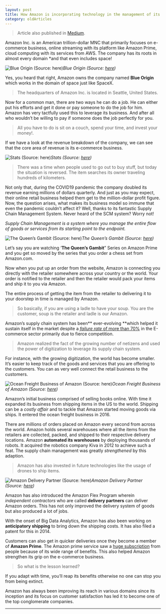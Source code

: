 ```yaml
---
layout: post 
title: How Amazon is incorporating technology in the management of its supply chain?
category: oldArticles
---
```


> Article also published in [Medium](https://surajsv.medium.com/).

Amazon Inc. is an American trillion-dollar MNC that primarily focuses on e-commerce business, online streaming with its platform like Amazon Prime, cloud computing with its services from AWS. The company has its roots in almost every domain *and that even includes space!

![Blue Origin (Source: [here](https://cdn.geekwire.com/wp-content/uploads/2017/04/170405-blue-chat.jpg))](https://cdn-images-1.medium.com/max/2294/0*yHQmZV3Li4ROyX0U.jpg)*Blue Origin (Source: [here](https://cdn.geekwire.com/wp-content/uploads/2017/04/170405-blue-chat.jpg))*

Yes, you heard that right, Amazon owns the company named **Blue Origin** which works in the domain of space just like SpaceX.
> The headquarters of Amazon Inc. is located in Seattle, United States.

Now for a common man, there are two ways he can do a job. He can either put his efforts and get it done or pay someone to do the job for him. Amazon has very tactfully used this to leverage its business. And after all who wouldn’t be willing to pay if someone does the job perfectly for you.
> All you have to do is sit on a couch, spend your time, and invest your money!.

If we have a look at the revenue breakdown of the company, we can see that the core area of revenue is its e-commerce business.

![Stats (Source: [here](https://in.pcmag.com/twitchtv/131846/how-amazon-makes-its-money))](https://cdn-images-1.medium.com/max/2714/1*vneBN2wjIe8xymDQbOCezA.jpeg)*Stats (Source: [here](https://in.pcmag.com/twitchtv/131846/how-amazon-makes-its-money))*
> There was a time when people used to go out to buy stuff, but today the situation is reversed. The item searches its owner traveling hundreds of kilometers.

Not only that, during the COVID19 pandemic the company doubled its revenue earning millions of dollars quarterly. And just as you may expect, their online retail business helped them get to the million-dollar profit figure. Now, the question arises, what makes its business model so immune that even the pandemic couldn’t affect it? Well, thanks to its fantastic Supply Chain Management System. Never heard of the SCM system? Worry not!

*Supply Chain Management is a system where you manage the entire flow of goods or services from its starting point to the endpoint.*

![The Queen’s Gambit (Source: [here](https://supicket.com/wp-content/uploads/2020/10/the-queens-gambit-poster-scaled.jpg))](https://cdn-images-1.medium.com/max/2000/0*1QSPP9jVOmOqv6ud)*The Queen’s Gambit (Source: [here](https://supicket.com/wp-content/uploads/2020/10/the-queens-gambit-poster-scaled.jpg))*

Let’s say you are watching ‘**The Queen’s Gambit**” Series on Amazon Prime and you get so moved by the series that you order a chess set from Amazon.com.

Now when you put up an order from the website, Amazon is connecting you directly with the retailer somewhere across your country or the world. Your order is notified to the retailer and then the retailer would pack your items and ship it to you via Amazon.

The entire process of getting the item from the retailer to delivering it to your doorstep in time is managed by Amazon.
> So basically, if you are using a ladle to have your soup. You are the customer, soup is the retailer and ladle is our Amazon.

Amazon’s supply chain system has been** ever-evolving **which helped it sustain itself in the market despite a [*failure rate* of more than 70%](https://www.failory.com/blog/ecommerce-failure#:~:text=E%2Dcommerce%20business%20has%20a,whole%20e%2Dcommerce%20businesses%20fail.) in the E-commerce sector primarily due to fierce competition.
> Amazon realized the fact of the growing number of netizens and used the power of digitization to leverage its supply chain system.

For instance, with the growing digitization, the world has become smaller. It’s easier to keep track of the goods and services that you are offering to the customers. You can as very well connect the retail business to the customers.

![Ocean Freight Business of Amazon (Source: [here](https://mishgea.files.wordpress.com/2017/01/amazon-ocean.png))](https://cdn-images-1.medium.com/max/2000/0*Dtf-pTh7tt8ButuW)*Ocean Freight Business of Amazon (Source: [here](https://mishgea.files.wordpress.com/2017/01/amazon-ocean.png))*

Amazon’s initial business comprised of selling books online. With time it expanded its business from shipping items in the US to the world. Shipping can be a *costly affair* and to tackle that Amazon started moving goods via ships. It entered the ocean freight business in 2016.

There are millions of orders placed on Amazon every second from across the world. Amazon holds several warehouses where all the items from the retailers are collected, packed, and shipped to their respective delivery locations. Amazon **automated its warehouses** by deploying thousands of robots. It acquired the robotics company Kiva in 2012 to achieve such a feat. The supply chain management was greatly *strengthened* by this adaption.
> Amazon has also invested in future technologies like the usage of drones to ship items.

![Amazon Delivery Partner (Source: [here](https://cf-images.us-east-1.prod.boltdns.net/v1/static/5502557046001/5c3a9ff3-3b8e-4f7d-b7ee-b427dc937990/2ac9e6aa-940c-4406-a36f-8ba150a35ca4/1280x720/match/image.jpg))](https://cdn-images-1.medium.com/max/2000/0*Dw8ZW3zdTazTP4G0.jpg)*Amazon Delivery Partner (Source: [here](https://cf-images.us-east-1.prod.boltdns.net/v1/static/5502557046001/5c3a9ff3-3b8e-4f7d-b7ee-b427dc937990/2ac9e6aa-940c-4406-a36f-8ba150a35ca4/1280x720/match/image.jpg))*

Amazon has also introduced the Amazon Flex Program wherein *independent contractors* who are called **delivery partners** can deliver Amazon orders. This has not only improved the delivery system of goods but also produced a lot of jobs.

With the onset of Big Data Analytics, Amazon has also been working on **anticipatory shipping** to bring down the shipping costs. It has also filed a patent for this in 2014.

Customers can also get in quicker deliveries once they become a member of **Amazon Prime**. The Amazon prime service saw a [huge subscription](https://www.republicworld.com/technology-news/apps/how-many-devices-can-use-amazon-prime-video-on-a-single-account.html#:~:text=As%20per%20reports%2C%20Amazon%20Prime,of%20over%20100%20million%20users.) from people because of its wide range of benefits. This also helped Amazon strengthen its grip on the e-commerce business.
> So what is the lesson learned?

If you adapt with time, you’ll reap its benefits otherwise no one can stop you from being extinct.

Amazon has always been improving its reach in various domains since its inception and its focus on customer satisfaction has led it to become one of the top conglomerate companies.

----------------
